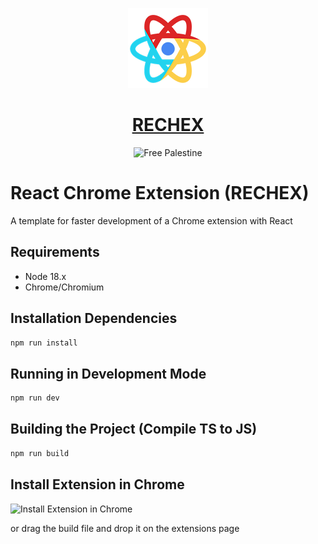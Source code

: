 <p align="center">
  <a href="https://github.com/ar-dehghan-a/rechex">
    <picture>
      <source media="(prefers-color-scheme: dark)" srcset="./public/icons/icon128.png">
      <img src="./public/icons/icon128.png" height="128">
    </picture>
    <h1 align="center">RECHEX</h1>
  </a>
</p>

<p align="center">
<img alt="Free Palestine" src="https://raw.githubusercontent.com/Safouene1/support-palestine-banner/master/StandWithPalestine.svg">
</p>

# React Chrome Extension (RECHEX)

A template for faster development of a Chrome extension with React

## Requirements

- Node 18.x
- Chrome/Chromium

## Installation Dependencies

```javascript
npm run install
```

## Running in Development Mode

```javascript
npm run dev
```

## Building the Project (Compile TS to JS)

```javascript
npm run build
```

## Install Extension in Chrome

![Install Extension in Chrome](https://developer.chrome.com/static/docs/extensions/get-started/tutorial/hello-world/image/extensions-page-e0d64d89a6acf_856.png 'Install Extension in Chrome')

or drag the build file and drop it on the extensions page